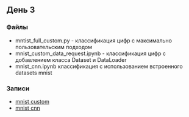 ## День 3

### Файлы
- mntist_full_custom.py - классификация цифр с максимально пользовательским подходом
- mnist_custom_data_request.ipynb - классификация цифр с добавлением класса Dataset и DataLoader
- mnist_cnn.ipynb классификация с использованием встроенного datasets mnist

### Записи
- [mnist custom](https://youtu.be/q-8goTgqQXk)
- [mnist cnn](https://youtu.be/EijbWaaga2w)

